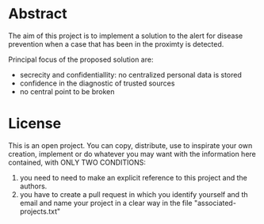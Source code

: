 # Abstract

The aim of this project is to implement a solution to the alert for
disease prevention when a case that has been in the proximty is detected.

Principal focus of the proposed solution are:
   * secrecity and confidentiallity: no centralized personal data is stored
   * confidence in the diagnostic of trusted sources
   * no central point to be broken

# License

This is an open project.
You can copy, distribute, use to inspirate your own creation, implement
or do whatever you may want with the information here contained, with 
ONLY TWO CONDITIONS: 
  1. you need to need to make an explicit reference to this project and the authors.
  2. you have to create a pull request in which you identify yourself and th email and name your project in a clear way in the file "associated-projects.txt"
